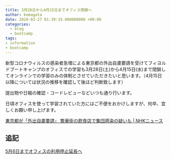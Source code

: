 ```yaml
---
title: 3月28日から4月15日までオフィス閉鎖へ
author: komagata
date: 2020-03-27 01:39:19.000000000 +09:00
categories:
  - blog
  - bootcamp
tags:
- information
- bootcamp
---
```

新型コロナウィルスの感染者急増による東京都の外出自粛要請を受けてフィヨルドブートキャンプのオフィスでの学習も3月28日(土)から4月15日(水)まで閉鎖してオンラインでの学習のみの体制とさせていただきたいと思います。（4月15日以降については状況の推移を確認して後ほど判断致します）

提出物や日報の確認・コードレビューなどいつも通り行います。

日頃オフィスを使って学習されていた方にはご不便をおかけしますが、何卒、宜しくお願い申し上げます。

[東京都が「外出自粛要請」 繁華街の飲食店で集団感染の疑いも \| NHKニュース](https://www3.nhk.or.jp/news/html/20200326/k10012350591000.html)

## 追記

[5月6日までオフィスの利用停止延長へ](/articles/2020-04-09.html)